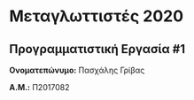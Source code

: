 # Μεταγλωττιστές 2020
## Προγραμματιστική Εργασία #1

**Ονοματεπώνυμο:** Πασχάλης Γρίβας

**Α.Μ.:** Π2017082


